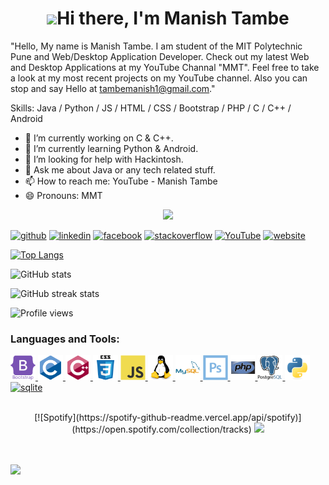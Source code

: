 <h1 align="center"><img src="https://media.giphy.com/media/hvRJCLFzcasrR4ia7z/giphy.gif" width="28">Hi there, I'm Manish Tambe</h1>

"Hello, My name is Manish Tambe. I am student of the MIT Polytechnic Pune and Web/Desktop Application Developer. Check out my latest Web and Desktop Applications at my YouTube Channal "MMT". Feel free to take a look at my most recent projects on my YouTube channel. Also you can stop and say Hello at tambemanish1@gmail.com."

Skills: Java / Python / JS / HTML / CSS / Bootstrap / PHP / C / C++ / Android

- 🔭 I’m currently working on C & C++. 
- 🌱 I’m currently learning Python & Android. 
- 🤔 I’m looking for help with Hackintosh. 
- 💬 Ask me about Java or any tech related stuff. 
- 📫 How to reach me: YouTube - Manish Tambe 
- 😄 Pronouns: MMT 
<p align="center">
  <a href="https://github.com/DenverCoder1/readme-typing-svg"><img src="https://readme-typing-svg.herokuapp.com/?lines=Web%20Application%20and%20Desktop%20Application%20developer;2+%2B%20years%20of%20experience;Being%20passionate%20and%20creative&center=true&width=540&height=45"></a>
</p>

[<img src='https://cdn.jsdelivr.net/npm/simple-icons@3.0.1/icons/github.svg' alt='github' height='40'>](https://github.com/manishtambe)  [<img src='https://cdn.jsdelivr.net/npm/simple-icons@3.0.1/icons/linkedin.svg' alt='linkedin' height='40'>](https://www.linkedin.com/in/manish-tambe-98b0b7187/)  [<img src='https://cdn.jsdelivr.net/npm/simple-icons@3.0.1/icons/facebook.svg' alt='facebook' height='40'>](https://www.facebook.com/100012403560609)  [<img src='https://cdn.jsdelivr.net/npm/simple-icons@3.0.1/icons/stackoverflow.svg' alt='stackoverflow' height='40'>](https://stackoverflow.com/users/manish-tambe)  [<img src='https://cdn.jsdelivr.net/npm/simple-icons@3.0.1/icons/youtube.svg' alt='YouTube' height='40'>](https://www.youtube.com/channel/UCNPxlLYIStgkjpd8gMJILQQ)  [<img src='https://cdn.jsdelivr.net/npm/simple-icons@3.0.1/icons/icloud.svg' alt='website' height='40'>](https://codersnation.netlify.app/contact.html)  


[![Top Langs](https://github-readme-stats.vercel.app/api/top-langs/?username=manishtambe&theme=radical)](https://github.com/anuraghazra/github-readme-stats)

![GitHub stats](https://github-readme-stats.vercel.app/api?username=manishtambe&show_icons=true&theme=radical)  

![GitHub streak stats](https://github-readme-streak-stats.herokuapp.com/?user=manishtambe&theme=radical)  

![Profile views](https://gpvc.arturio.dev/manishtambe)  
<h3 align="left">Languages and Tools:</h3>
<p align="left">  <a href="https://getbootstrap.com" target="_blank"> <img src="https://raw.githubusercontent.com/devicons/devicon/master/icons/bootstrap/bootstrap-plain-wordmark.svg" alt="bootstrap" width="40" height="40"/> </a> <a href="https://www.cprogramming.com/" target="_blank"> <img src="https://raw.githubusercontent.com/devicons/devicon/master/icons/c/c-original.svg" alt="c" width="40" height="40"/> </a> <a href="https://www.w3schools.com/cpp/" target="_blank"> <img src="https://raw.githubusercontent.com/devicons/devicon/master/icons/cplusplus/cplusplus-original.svg" alt="cplusplus" width="40" height="40"/> </a>  <a href="https://www.w3schools.com/css/" target="_blank"> <img src="https://raw.githubusercontent.com/devicons/devicon/master/icons/css3/css3-original-wordmark.svg" alt="css3" width="40" height="40"/> </a> <a href="https://developer.mozilla.org/en-US/docs/Web/JavaScript" target="_blank"> <img src="https://raw.githubusercontent.com/devicons/devicon/master/icons/javascript/javascript-original.svg" alt="javascript" width="40" height="40"/> </a> <a href="https://www.linux.org/" target="_blank"> <img src="https://raw.githubusercontent.com/devicons/devicon/master/icons/linux/linux-original.svg" alt="linux" width="40" height="40"/> </a> <a href="https://www.mysql.com/" target="_blank"> <img src="https://raw.githubusercontent.com/devicons/devicon/master/icons/mysql/mysql-original-wordmark.svg" alt="mysql" width="40" height="40"/> <a href="https://www.photoshop.com/en" target="_blank"> <img src="https://raw.githubusercontent.com/devicons/devicon/master/icons/photoshop/photoshop-line.svg" alt="photoshop" width="40" height="40"/> </a> <a href="https://www.php.net" target="_blank"> <img src="https://raw.githubusercontent.com/devicons/devicon/master/icons/php/php-original.svg" alt="php" width="40" height="40"/> </a> <a href="https://www.postgresql.org" target="_blank"> <img src="https://raw.githubusercontent.com/devicons/devicon/master/icons/postgresql/postgresql-original-wordmark.svg" alt="postgresql" width="40" height="40"/> </a> <a href="https://www.python.org" target="_blank"> <img src="https://raw.githubusercontent.com/devicons/devicon/master/icons/python/python-original.svg" alt="python" width="40" height="40"/> </a> <a href="https://www.sqlite.org/" target="_blank"> <img src="https://www.vectorlogo.zone/logos/sqlite/sqlite-icon.svg" alt="sqlite" width="40" height="40"/> </a><br><br>
<p align="center">
  [![Spotify](https://spotify-github-readme.vercel.app/api/spotify)](https://open.spotify.com/collection/tracks)
    <!-- Music bars move to the beat and are colored based on the track's happiness, danceability and energy! -->
    <img src="https://andyruwruw.vercel.app/api/now-playing">
  </a>
</p>
<br><br><img src="https://media.giphy.com/media/jpVnC65DmYeyRL4LHS/giphy.gif" width="20%">
